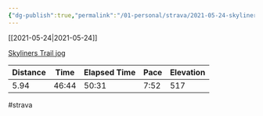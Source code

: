 ```yaml
---
{"dg-publish":true,"permalink":"/01-personal/strava/2021-05-24-skyliners-trail-jog/"}
---
```



[[2021-05-24\|2021-05-24]]

[Skyliners Trail jog](https://www.strava.com/activities/5353317351)

| Distance | Time  | Elapsed Time | Pace | Elevation |
| -------- | ----- | ------------ | ---- | --------- |
| 5.94     | 46:44 | 50:31        | 7:52 | 517       |




#strava
